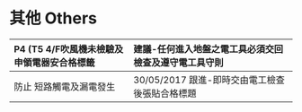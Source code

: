 # 其他 Others

| P4 \(T5 4/F吹風機未檢驗及申領電器安合格標籤 | 建議-任何進入地盤之電工具必須交回檢查及遵守電工具守則 |
| :--- | :--- |
| 防止 短路觸電及漏電發生 | 30/05/2017 跟進-即時交由電工檢查後張貼合格標題 |

